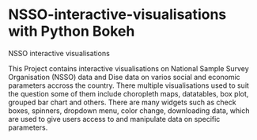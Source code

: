# NSSO-interactive-visualisations with Python Bokeh
NSSO interactive visualisations

This Project contains interactive visualisations on National Sample Survey Organisation (NSSO) data and Dise data on varios social and economic parameters accross the country. There multiple visualisations used to suit the question some of them include choropleth maps, datatables, box plot, grouped bar chart and others. There are many widgets such as check boxes, spinners, dropdown menu, color change, downloading data, which are used to give users access to and manipulate data on specific parameters. 
